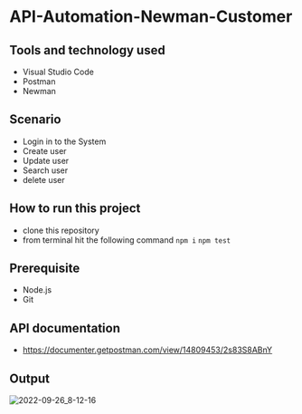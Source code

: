 # API-Automation-Newman-Customer

## Tools and technology used
 - Visual Studio Code
 - Postman
 - Newman

## Scenario
 - Login in to the System
 - Create user
 - Update user
 - Search user
 - delete user
 
## How to run this project
 - clone this repository
 - from terminal hit the following command
 ``` npm i ```
 ``` npm test ```
 
 ## Prerequisite
 - Node.js
 - Git
  
 ## API documentation
 - https://documenter.getpostman.com/view/14809453/2s83S8ABnY
 
 ## Output
 ![2022-09-26_8-12-16](https://user-images.githubusercontent.com/28926103/192183867-6051adee-6835-4507-8a5f-9e4aa0745013.png)
